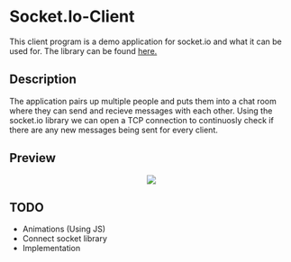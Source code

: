 # Socket.Io-Client

This client program is a demo application for socket.io and what it can be used for. The library can be found [here.](https://github.com/socketio/socket.io)

## Description 

The application pairs up multiple people and puts them into a chat room where they can send and recieve messages
with each other. Using the socket.io library we can open a TCP connection to continuosly check if there are any new messages being sent for every client.

## Preview 
<p align="center">
   <img src="https://i.imgur.com/icepLhp.png"/>
</p>

## TODO

* Animations (Using JS)
* Connect socket library
* Implementation
